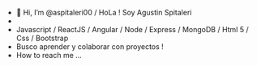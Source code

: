 - 👋 Hi, I’m @aspitaleri00 / HoLa ! Soy Agustin Spitaleri 
- 
-  Javascript / ReactJS / Angular / Node / Express / MongoDB / Html 5 / Css / Bootstrap 
-  Busco aprender y  colaborar con proyectos !
-  How to reach me ...

<!---
aspitaleri00/aspitaleri00 is a ✨ special ✨ repository because its `README.md` (this file) appears on your GitHub profile.
You can click the Preview link to take a look at your changes.
--->
